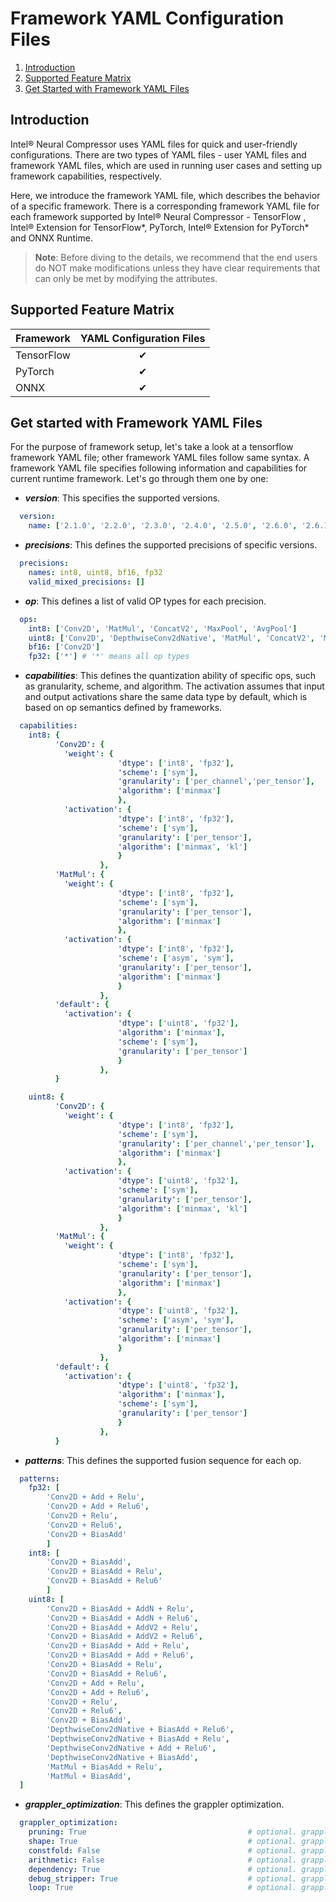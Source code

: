 Framework YAML Configuration Files
====
1. [Introduction](#introduction)
2. [Supported Feature Matrix](#supported-feature-matrix)
2. [Get Started with Framework YAML Files](#get-started-with-framework-yaml-files)



## Introduction

Intel® Neural Compressor uses YAML files for quick 
and user-friendly configurations. There are two types of YAML files - 
user YAML files and framework YAML files, which are used in 
running user cases and setting up framework capabilities, respectively. 

Here, we introduce the framework YAML file, which describes the behavior of 
a specific framework. There is a corresponding framework YAML file for each framework supported by 
Intel® Neural Compressor - TensorFlow
, Intel® Extension for TensorFlow*, PyTorch, Intel® Extension for PyTorch* and ONNX Runtime. 

>**Note**: Before diving to the details, we recommend that the end users do NOT make modifications
unless they have clear requirements that can only be met by modifying the attributes. 

## Supported Feature Matrix

| Framework  | YAML Configuration Files |
|------------|:------------------------:|
| TensorFlow |         &#10004;         |
| PyTorch    |         &#10004;         |
| ONNX       |         &#10004;         |


## Get started with Framework YAML Files

For the purpose of framework setup, let's take a look at a tensorflow framework YAML file;
other framework YAML files follow same syntax. A framework YAML file specifies following
information and capabilities for current runtime framework. Let's go through 
them one by one: 

* ***version***: This specifies the supported versions. 
```yaml
  version:
    name: ['2.1.0', '2.2.0', '2.3.0', '2.4.0', '2.5.0', '2.6.0', '2.6.1', '2.6.2', '2.7.0', '2.8.0', '1.15.0-up1', '1.15.0-up2']
```

* ***precisions***: This defines the supported precisions of specific versions. 
```yaml
  precisions: 
    names: int8, uint8, bf16, fp32
    valid_mixed_precisions: []
```
* ***op***: This defines a list of valid OP types for each precision.
```yaml
  ops: 
    int8: ['Conv2D', 'MatMul', 'ConcatV2', 'MaxPool', 'AvgPool']
    uint8: ['Conv2D', 'DepthwiseConv2dNative', 'MatMul', 'ConcatV2', 'MaxPool', 'AvgPool']
    bf16: ['Conv2D']  
    fp32: ['*'] # '*' means all op types
```
* ***capabilities***: This defines the quantization ability of specific ops, such as
granularity, scheme, and algorithm. The activation assumes that input and output activations
share the same data type by default, which is based on op semantics defined by
frameworks. 
```yaml
  capabilities: 
    int8: {
          'Conv2D': {
            'weight': {
                        'dtype': ['int8', 'fp32'],
                        'scheme': ['sym'],
                        'granularity': ['per_channel','per_tensor'],
                        'algorithm': ['minmax']
                        },
            'activation': {
                        'dtype': ['int8', 'fp32'],
                        'scheme': ['sym'],
                        'granularity': ['per_tensor'],
                        'algorithm': ['minmax', 'kl']
                        }
                    },
          'MatMul': {
            'weight': {
                        'dtype': ['int8', 'fp32'],
                        'scheme': ['sym'],
                        'granularity': ['per_tensor'],
                        'algorithm': ['minmax']
                        },
            'activation': {
                        'dtype': ['int8', 'fp32'],
                        'scheme': ['asym', 'sym'],
                        'granularity': ['per_tensor'],
                        'algorithm': ['minmax']
                        }
                    },
          'default': {
            'activation': {
                        'dtype': ['uint8', 'fp32'],
                        'algorithm': ['minmax'],
                        'scheme': ['sym'],
                        'granularity': ['per_tensor']
                        }
                    },
          }

    uint8: {
          'Conv2D': {
            'weight': {
                        'dtype': ['int8', 'fp32'],
                        'scheme': ['sym'],
                        'granularity': ['per_channel','per_tensor'],
                        'algorithm': ['minmax']
                        },
            'activation': {
                        'dtype': ['uint8', 'fp32'],
                        'scheme': ['sym'],
                        'granularity': ['per_tensor'],
                        'algorithm': ['minmax', 'kl']
                        }
                    },
          'MatMul': {
            'weight': {
                        'dtype': ['int8', 'fp32'],
                        'scheme': ['sym'],
                        'granularity': ['per_tensor'],
                        'algorithm': ['minmax']
                        },
            'activation': {
                        'dtype': ['uint8', 'fp32'],
                        'scheme': ['asym', 'sym'],
                        'granularity': ['per_tensor'],
                        'algorithm': ['minmax']
                        }
                    },
          'default': {
            'activation': {
                        'dtype': ['uint8', 'fp32'],
                        'algorithm': ['minmax'],
                        'scheme': ['sym'],
                        'granularity': ['per_tensor']
                        }
                    },
          }
```
* ***patterns***: This defines the supported fusion sequence for each op. 
```yaml
  patterns: 
    fp32: [ 
        'Conv2D + Add + Relu',
        'Conv2D + Add + Relu6',
        'Conv2D + Relu',
        'Conv2D + Relu6',
        'Conv2D + BiasAdd'
        ]
    int8: [
        'Conv2D + BiasAdd',
        'Conv2D + BiasAdd + Relu',
        'Conv2D + BiasAdd + Relu6'
        ]
    uint8: [
        'Conv2D + BiasAdd + AddN + Relu',
        'Conv2D + BiasAdd + AddN + Relu6',
        'Conv2D + BiasAdd + AddV2 + Relu',
        'Conv2D + BiasAdd + AddV2 + Relu6',
        'Conv2D + BiasAdd + Add + Relu',
        'Conv2D + BiasAdd + Add + Relu6',
        'Conv2D + BiasAdd + Relu',
        'Conv2D + BiasAdd + Relu6',
        'Conv2D + Add + Relu',
        'Conv2D + Add + Relu6',
        'Conv2D + Relu',
        'Conv2D + Relu6',
        'Conv2D + BiasAdd',
        'DepthwiseConv2dNative + BiasAdd + Relu6',
        'DepthwiseConv2dNative + BiasAdd + Relu',
        'DepthwiseConv2dNative + Add + Relu6',
        'DepthwiseConv2dNative + BiasAdd',
        'MatMul + BiasAdd + Relu',
        'MatMul + BiasAdd',
  ]
```

* ***grappler_optimization***: This defines the grappler optimization. 
```yaml
  grappler_optimization: 
    pruning: True                                    # optional. grappler pruning optimizer,default value is True.
    shape: True                                      # optional. grappler shape optimizer,default value is True.
    constfold: False                                 # optional. grappler constant folding optimizer, default value is True.
    arithmetic: False                                # optional. grappler arithmetic optimizer,default value is False.
    dependency: True                                 # optional. grappler dependency optimizer,default value is True.
    debug_stripper: True                             # optional. grappler debug_stripper optimizer,default value is True.
    loop: True                                       # optional. grappler loop optimizer,default value is True.

```
